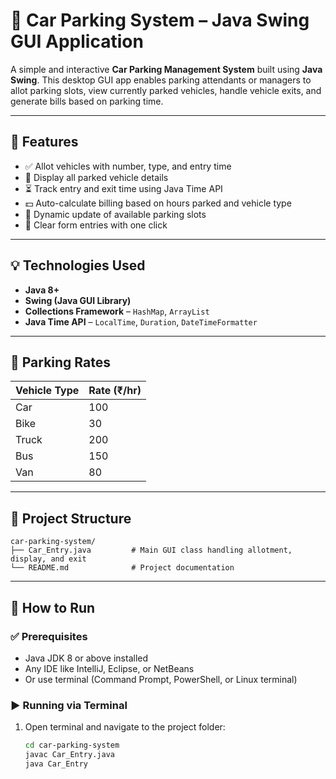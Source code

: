 # 🚗 Car Parking System – Java Swing GUI Application

A simple and interactive **Car Parking Management System** built using **Java Swing**. This desktop GUI app enables parking attendants or managers to allot parking slots, view currently parked vehicles, handle vehicle exits, and generate bills based on parking time.

---

## 🔧 Features

- ✅ Allot vehicles with number, type, and entry time
- 📃 Display all parked vehicle details
- ⏳ Track entry and exit time using Java Time API
- 💵 Auto-calculate billing based on hours parked and vehicle type
- 🧮 Dynamic update of available parking slots
- 🧼 Clear form entries with one click

---

## 💡 Technologies Used

- **Java 8+**
- **Swing (Java GUI Library)**
- **Collections Framework** – `HashMap`, `ArrayList`
- **Java Time API** – `LocalTime`, `Duration`, `DateTimeFormatter`

---

## 🧮 Parking Rates

| Vehicle Type | Rate (₹/hr) |
|--------------|------------|
| Car          | 100        |
| Bike         | 30         |
| Truck        | 200        |
| Bus          | 150        |
| Van          | 80         |

---

## 📁 Project Structure

```text
car-parking-system/
├── Car_Entry.java         # Main GUI class handling allotment, display, and exit
└── README.md              # Project documentation
```

---

## 🚀 How to Run

### ✅ Prerequisites

- Java JDK 8 or above installed  
- Any IDE like IntelliJ, Eclipse, or NetBeans  
- Or use terminal (Command Prompt, PowerShell, or Linux terminal)

### ▶️ Running via Terminal

1. Open terminal and navigate to the project folder:
   ```bash
   cd car-parking-system
   javac Car_Entry.java
   java Car_Entry
   ```



